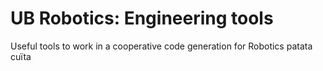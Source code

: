 # UB Robotics: Engineering tools

Useful tools to work in a cooperative code generation for Robotics
patata cuïta

